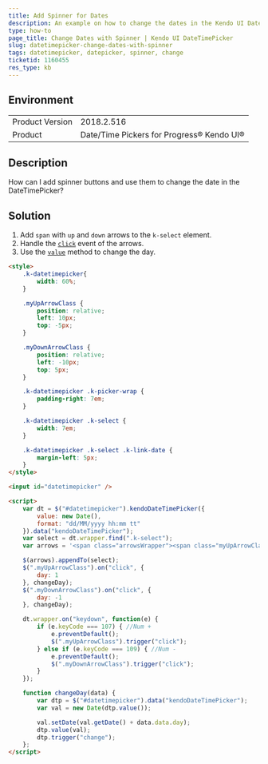 ```yaml
---
title: Add Spinner for Dates
description: An example on how to change the dates in the Kendo UI DateTimePicker through a spinner.
type: how-to
page_title: Change Dates with Spinner | Kendo UI DateTimePicker
slug: datetimepicker-change-dates-with-spinner
tags: datetimepicker, datepicker, spinner, change
ticketid: 1160455
res_type: kb
---
```


## Environment

<table>
	<tr>
		<td>Product Version</td>
		<td>2018.2.516</td>
	</tr>
	<tr>
		<td>Product</td>
		<td>Date/Time Pickers for Progress® Kendo UI®</td>
	</tr>
</table>

## Description

How can I add spinner buttons and use them to change the date in the DateTimePicker?

## Solution

1. Add `span` with `up` and `down` arrows to the `k-select` element.
1. Handle the [`click`](https://api.jquery.com/click/) event of the arrows.
1. Use the [`value`](https://docs.telerik.com/kendo-ui/api/javascript/ui/datetimepicker/methods/value) method to change the day.

```html
<style>
	.k-datetimepicker{
		width: 60%;
	}

    .myUpArrowClass {
        position: relative;
        left: 10px;
        top: -5px;
    }

    .myDownArrowClass {
        position: relative;
        left: -10px;
        top: 5px;
    }

    .k-datetimepicker .k-picker-wrap {
        padding-right: 7em;
    }

    .k-datetimepicker .k-select {
        width: 7em;
    }

    .k-datetimepicker .k-select .k-link-date {
        margin-left: 5px;
    }
</style>

<input id="datetimepicker" />

<script>
    var dt = $("#datetimepicker").kendoDateTimePicker({
        value: new Date(),
        format: "dd/MM/yyyy hh:mm tt"
    }).data("kendoDateTimePicker");
    var select = dt.wrapper.find(".k-select");
    var arrows = '<span class="arrowsWrapper"><span class="myUpArrowClass k-icon k-i-arrow-60-up"></span><span class="myDownArrowClass k-icon k-i-arrow-60-down"></span></span>';

    $(arrows).appendTo(select);
    $(".myUpArrowClass").on("click", {
        day: 1
    }, changeDay);
    $(".myDownArrowClass").on("click", {
        day: -1
    }, changeDay);

    dt.wrapper.on("keydown", function(e) {
        if (e.keyCode === 107) { //Num +
            e.preventDefault();
            $(".myUpArrowClass").trigger("click");
        } else if (e.keyCode === 109) { //Num -
            e.preventDefault();
            $(".myDownArrowClass").trigger("click");
        }
    });

    function changeDay(data) {
        var dtp = $("#datetimepicker").data("kendoDateTimePicker");
        var val = new Date(dtp.value());

        val.setDate(val.getDate() + data.data.day);
        dtp.value(val);
        dtp.trigger("change");
    };
</script>
```
